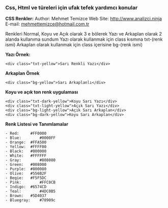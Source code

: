 ### Css, Html ve türeleri için ufak tefek yardımcı konular 

**CSS Renkler:**
Author: Mehmet Temizce
Web Site: http://www.analizci.ninja
E-mail: mehmettemizce@hotmail.com.tr

Renkleri Normal, Koyu ve Açık olarak 3 e bölerek Yazı ve Arkaplan olarak 2 alanda kullanıma sundum
Yazı olarak kullanmak için class kısmına txt-(renk ismi)
Arkaplan olarak kullanmak için class içerisine bg-(renk ismi) 

**Yazı Örnek:**
```
<div class="txt-yellow">Sarı Renkli Yazı</div>
```

**Arkaplan Örnek**
```
<div class="bg-yellow">Sarı Arkaplanlı</div>
```

**Koyu ve açık ton renk uygulaması**
```
<div class="txt-dark-yellow">Koyu Sarı Yazı</div>
<div class="txt-light-yellow">Açık Sarı Yazı</div>
<div class="bg-light-yellow">Açık Sarı Arkaplan</div>
<div class="bg-dark-yellow">Koyu Sarı Arkaplan</div>
```

**Renk Listesi ve Tanımlamalar**
 ```
 - Red:		#FF0000
 - Blue:		#0000FF
 - Orange:	#FFA500
 - Yellow:	#FFFF00
 - Black:	#000000
 - White:	#FFFFFF
 - Gray:		#808080
 - Green:	#008000
 - Purple:	#800080
 - Olive:	#556B2F
 - Begie:	#F5F5DC
 - Pink:		#FFC0CB
 - Indigo:	#6574CD
 - Teal:		#4DC0B5
 - Brown:	#5D4037
 - Bluegray:	#78909c
```
